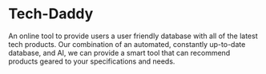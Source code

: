 # Tech-Daddy
An online tool to provide users a user friendly database with all of the latest tech products. 
Our combination of an automated, constantly up-to-date database, and AI, we can provide a smart tool 
that can recommend products geared to your specifications and needs. 
